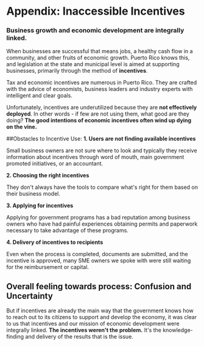 # Appendix: Inaccessible Incentives

### Business growth and economic development are integrally linked.

When businesses are successful that means jobs, a healthy cash flow in a community, and other fruits of economic growth. Puerto Rico knows this, and legislation at the state and municipal level is aimed at supporting businesses, primarily through the method of **incentives**.

Tax and economic incentives are numerous in Puerto Rico. They are crafted with the advice of economists, business leaders and industry experts with intelligent and clear goals.

Unfortunately, incentives are underutilized because they are **not effectively deployed**. In other words - if few are not using them, what good are they doing? **The good intentions of economic incentives often wind up dying on the vine.**


##Obstacles to Incentive Use:
**1. Users are not finding available incentives**

Small business owners are not sure where to look and typically they receive information about incentives through word of mouth, main government promoted initiatives, or an accountant.

**2. Choosing the right incentives**

They don't always have the tools to compare what's right for them based on their business model.

**3. Applying for incentives**

Applying for government programs has a bad reputation among business owners who have had painful experiences obtaining permits and paperwork necessary to take advantage of these programs.

**4. Delivery of incentives to recipients**

Even when the process is completed, documents are submitted, and the incentive is approved, many SME owners we spoke with were still waiting for the reimbursement or capital.


## Overall feeling towards process: Confusion and Uncertainty

But if incentives are already the main way that the government knows how to reach out to its citizens to support and develop the economy, it was clear to us that incentives and our mission of economic development were integrally linked. **The incentives  weren't the problem.** It's the knowledge-finding and delivery of the results that is the issue.

